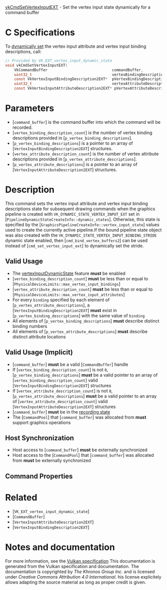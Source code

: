 [vkCmdSetVertexInputEXT](https://www.khronos.org/registry/vulkan/specs/1.3-extensions/man/html/vkCmdSetVertexInputEXT.html) - Set the vertex input state dynamically for a command buffer

# C Specifications
To [dynamically set](https://www.khronos.org/registry/vulkan/specs/1.3-extensions/html/vkspec.html#pipelines-dynamic-state) the vertex input attribute
and vertex input binding descriptions, call:
```c
// Provided by VK_EXT_vertex_input_dynamic_state
void vkCmdSetVertexInputEXT(
    VkCommandBuffer                             commandBuffer,
    uint32_t                                    vertexBindingDescriptionCount,
    const VkVertexInputBindingDescription2EXT*  pVertexBindingDescriptions,
    uint32_t                                    vertexAttributeDescriptionCount,
    const VkVertexInputAttributeDescription2EXT* pVertexAttributeDescriptions);
```

# Parameters
- [`command_buffer`] is the command buffer into which the command will be recorded.
- [`vertex_binding_description_count`] is the number of vertex binding descriptions provided in [`p_vertex_binding_descriptions`].
- [`p_vertex_binding_descriptions`] is a pointer to an array of [`VertexInputBindingDescription2EXT`] structures.
- [`vertex_attribute_description_count`] is the number of vertex attribute descriptions provided in [`p_vertex_attribute_descriptions`].
- [`p_vertex_attribute_descriptions`] is a pointer to an array of [`VertexInputAttributeDescription2EXT`] structures.

# Description
This command sets the vertex input attribute and vertex input binding
descriptions state for subsequent drawing commands when the graphics
pipeline is created with `VK_DYNAMIC_STATE_VERTEX_INPUT_EXT` set in
[`PipelineDynamicStateCreateInfo::dynamic_states`].
Otherwise, this state is specified by the
[`GraphicsPipelineCreateInfo::vertex_input_state`] values used to
create the currently active pipeline.If the bound pipeline state object was also created with the
`VK_DYNAMIC_STATE_VERTEX_INPUT_BINDING_STRIDE` dynamic state enabled,
then [`cmd_bind_vertex_buffers2`] can be used instead of
[`cmd_set_vertex_input_ext`] to dynamically set the stride.
## Valid Usage
-    The [vertexInputDynamicState](https://www.khronos.org/registry/vulkan/specs/1.3-extensions/html/vkspec.html#features-vertexInputDynamicState) feature  **must**  be enabled
-  [`vertex_binding_description_count`] **must**  be less than or equal to [`PhysicalDeviceLimits::max_vertex_input_bindings`]
-  [`vertex_attribute_description_count`] **must**  be less than or equal to [`PhysicalDeviceLimits::max_vertex_input_attributes`]
-    For every `binding` specified by each element of [`p_vertex_attribute_descriptions`], a [`VertexInputBindingDescription2EXT`] **must**  exist in [`p_vertex_binding_descriptions`] with the same value of `binding`
-    All elements of [`p_vertex_binding_descriptions`] **must**  describe distinct binding numbers
-    All elements of [`p_vertex_attribute_descriptions`] **must**  describe distinct attribute locations

## Valid Usage (Implicit)
-  [`command_buffer`] **must**  be a valid [`CommandBuffer`] handle
-    If [`vertex_binding_description_count`] is not `0`, [`p_vertex_binding_descriptions`] **must**  be a valid pointer to an array of [`vertex_binding_description_count`] valid [`VertexInputBindingDescription2EXT`] structures
-    If [`vertex_attribute_description_count`] is not `0`, [`p_vertex_attribute_descriptions`] **must**  be a valid pointer to an array of [`vertex_attribute_description_count`] valid [`VertexInputAttributeDescription2EXT`] structures
-  [`command_buffer`] **must**  be in the [recording state]()
-    The [`CommandPool`] that [`command_buffer`] was allocated from  **must**  support graphics operations

## Host Synchronization
- Host access to [`command_buffer`] **must**  be externally synchronized
- Host access to the [`CommandPool`] that [`command_buffer`] was allocated from  **must**  be externally synchronized

## Command Properties

# Related
- [`VK_EXT_vertex_input_dynamic_state`]
- [`CommandBuffer`]
- [`VertexInputAttributeDescription2EXT`]
- [`VertexInputBindingDescription2EXT`]

# Notes and documentation
For more information, see the [Vulkan specification](https://www.khronos.org/registry/vulkan/specs/1.3-extensions/html/vkspec.html)
This documentation is generated from the Vulkan specification and documentation.
The documentation is copyrighted by *The Khronos Group Inc.* and is licensed under *Creative Commons Attribution 4.0 International*.
his license explicitely allows adapting the source material as long as proper credit is given.
        
